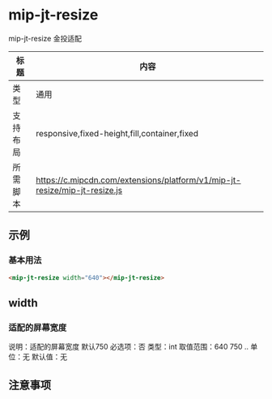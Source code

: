 # mip-jt-resize

mip-jt-resize 金投适配

标题|内容
----|----
类型|通用
支持布局|responsive,fixed-height,fill,container,fixed
所需脚本|https://c.mipcdn.com/extensions/platform/v1/mip-jt-resize/mip-jt-resize.js

## 示例

### 基本用法
```html
<mip-jt-resize width="640"></mip-jt-resize>
```

## width

### 适配的屏幕宽度

说明：适配的屏幕宽度  默认750
必选项：否
类型：int
取值范围：640 750 ..
单位：无
默认值：无

## 注意事项

